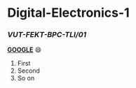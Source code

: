 # Digital-Electronics-1
### *VUT-FEKT-BPC-TLI/01*
**[GOOGLE](https://www.google.com)** :smile:

1. First
2. Second
3. So on
